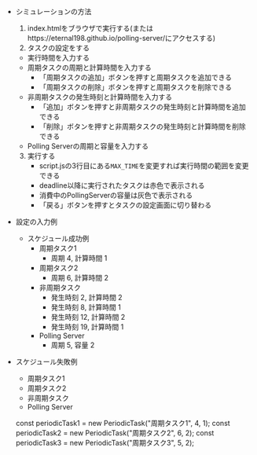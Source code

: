 - シミュレーションの方法
  1. index.htmlをブラウザで実行する(またはhttps://eternal198.github.io/polling-server/にアクセスする)
  2. タスクの設定をする
   - 実行時間を入力する
   - 周期タスクの周期と計算時間を入力する
     - 「周期タスクの追加」ボタンを押すと周期タスクを追加できる
     - 「周期タスクの削除」ボタンを押すと周期タスクを削除できる
   - 非周期タスクの発生時刻と計算時間を入力する
     - 「追加」ボタンを押すと非周期タスクの発生時刻と計算時間を追加できる
     - 「削除」ボタンを押すと非周期タスクの発生時刻と計算時間を削除できる
   - Polling Serverの周期と容量を入力する
  3. 実行する
     - script.jsの3行目にある`MAX_TIME`を変更すれば実行時間の範囲を変更できる
     - deadline以降に実行されたタスクは赤色で表示される
     - 消費中のPollingServerの容量は灰色で表示される
     - 「戻る」ボタンを押すとタスクの設定画面に切り替わる

- 設定の入力例
  - スケジュール成功例
    - 周期タスク1
      - 周期 4, 計算時間 1
    - 周期タスク2
      - 周期 6, 計算時間 2
    - 非周期タスク
      - 発生時刻 2, 計算時間 2
      - 発生時刻 8, 計算時間 1
      - 発生時刻 12, 計算時間 2
      - 発生時刻 19, 計算時間 1
    - Polling Server
      - 周期 5, 容量 2

- スケジュール失敗例
  - 周期タスク1
  - 周期タスク2
  - 非周期タスク
  - Polling Server
  
  const periodicTask1 = new PeriodicTask("周期タスク1", 4, 1);
  const periodicTask2 = new PeriodicTask("周期タスク2", 6, 2);
  const periodicTask3 = new PeriodicTask("周期タスク3", 5, 2);
